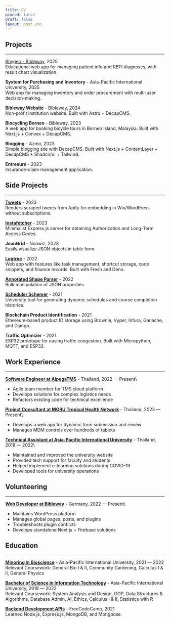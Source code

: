 ```yaml
---
title: CV
pinned: false
draft: false
layout: post.vto
---
```

## Projects
---
[Bhygeo - Bibleway](https://bhygeo.bibleway.de/), 2025 \
Educational web app for managing patient info and RBTI diagnoses, with result chart visualization.

**System for Purchasing and Inventory** - Asia-Pacific International University, 2025\
Web app for managing inventory and order procurement with multi-user decision-making.

**[Bibleway Website](https://www.bibleway.de/en)** - Bibleway, 2024\
Non-profit institution website. Built with Astro + DecapCMS.

**Biocycling Borneo** - Bibleway, 2023\
A web app for booking bicycle tours in Borneo Island, Malaysia. Built with Next.js + Convex + DecapCMS.

**Blogging** - Azmo, 2023\
Simple blogging site with DecapCMS. Built with Next.js + ContentLayer + DecapCMS + Shadcn/ui + Tailwind.

**Entresure** - 2023\
Insurance-claim management application.


## Side Projects
---

**[Tweets](http://tweets.nonwiz.dev/)** - 2023\
Renders scraped tweets from Apify for embedding in Wix/WordPress without subscriptions.

**[Instafetcher](https://github.com/nonwiz/instafetcher)** - 2023\
Minimalist Express.js server for obtaining Authorization and Long-Term Access Codes.

**JsonGrid** - Nonwiz, 2023\
Easily visualize JSON objects in table form.

**[Logtree](https://github.com/nonwiz/logtree)** - 2022\
Web app with features like task management, shortcut storage, code snippets, and finance records. Built with Fresh and Deno.

**[Annotated Shape Parser](https://alp.nonwiz.dev/)** - 2022\
Bulk manipulation of JSON properties.

**[Scheduler Schemer](https://github.com/nonwiz/scheduleschemer)** - 2021\
University tool for generating dynamic schedules and course completion histories.

**Blockchain Product Identification** - 2021\
Ethereum-based product ID storage using Brownie, Vyper, Infura, Ganache, and Django.

**Traffic Optimizer** - 2021\
ESP32 prototype for easing traffic congestion. Built with Micropython, MQTT, and ESP32.


## Work Experience
---

**[Software Engineer at AlpegaTMS](https://www.alpegagroup.com/en/)** - Thailand, 2022 — Present\

- Agile team member for TMS cloud platform
- Develops solutions for complex logistics needs
- Refactors existing code for technical excellence

**[Project Consultant at MORU Tropical Health Network](https://www.tropmedres.ac)** - Thailand, 2023 — Present\

- Develops a web app for dynamic form submission and review
- Manages MDM controls over hundreds of tablets

**[Technical Assistant at Asia-Pacific International University](http://www.apiu.edu)** - Thailand, 2018 — 2022\

- Maintained and improved the university website
- Provided tech support for faculty and students
- Helped implement e-learning solutions during COVID-19
- Developed tools for university operations


## Volunteering
---

**[Web Developer at Bibleway](https://bibleway.de/)** - Germany, 2022 — Present\
- Maintains WordPress platform
- Manages global pages, posts, and plugins
- Troubleshoots plugin conflicts
- Develops standalone Next.js + Firebase solutions


## Education
---

**[Minoring in Bioscience](https://apiu.edu)** - Asia-Pacific International University, 2021 — 2022\
Relevant Coursework: General Bio I & II, Community Gardening, Calculus I & II, General Physics

**[Bachelor of Science in Information Technology](https://apiu.edu)** - Asia-Pacific International University, 2018 — 2022\
Relevant Coursework: System Analysis and Design, OOP, Data Structures & Algorithms, Database Admin, AI, Ethics, Calculus I & II, Statistics with R

**[Backend Development APIs](https://www.freecodecamp.org/certification/nonwiz/back-end-development-and-apis)** - FreeCodeCamp, 2021\
Learned Node.js, Express.js, MongoDB, and Mongoose.